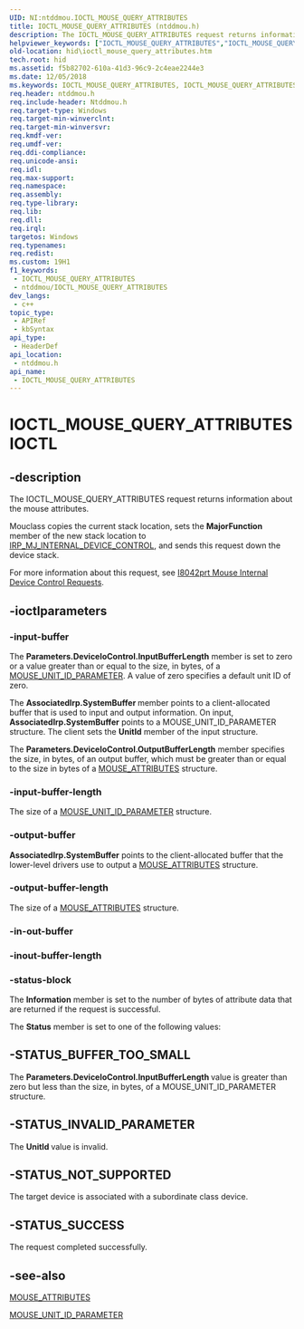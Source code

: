 ```yaml
---
UID: NI:ntddmou.IOCTL_MOUSE_QUERY_ATTRIBUTES
title: IOCTL_MOUSE_QUERY_ATTRIBUTES (ntddmou.h)
description: The IOCTL_MOUSE_QUERY_ATTRIBUTES request returns information about the mouse attributes.
helpviewer_keywords: ["IOCTL_MOUSE_QUERY_ATTRIBUTES","IOCTL_MOUSE_QUERY_ATTRIBUTES control","IOCTL_MOUSE_QUERY_ATTRIBUTES control code [Human Input Devices]","hid.ioctl_mouse_query_attributes","mref_078cb198-31ca-4b11-bc5b-33553bcb71a0.xml","ntddmou/IOCTL_MOUSE_QUERY_ATTRIBUTES"]
old-location: hid\ioctl_mouse_query_attributes.htm
tech.root: hid
ms.assetid: f5b82702-610a-41d3-96c9-2c4eae2244e3
ms.date: 12/05/2018
ms.keywords: IOCTL_MOUSE_QUERY_ATTRIBUTES, IOCTL_MOUSE_QUERY_ATTRIBUTES control, IOCTL_MOUSE_QUERY_ATTRIBUTES control code [Human Input Devices], hid.ioctl_mouse_query_attributes, mref_078cb198-31ca-4b11-bc5b-33553bcb71a0.xml, ntddmou/IOCTL_MOUSE_QUERY_ATTRIBUTES
req.header: ntddmou.h
req.include-header: Ntddmou.h
req.target-type: Windows
req.target-min-winverclnt: 
req.target-min-winversvr: 
req.kmdf-ver: 
req.umdf-ver: 
req.ddi-compliance: 
req.unicode-ansi: 
req.idl: 
req.max-support: 
req.namespace: 
req.assembly: 
req.type-library: 
req.lib: 
req.dll: 
req.irql: 
targetos: Windows
req.typenames: 
req.redist: 
ms.custom: 19H1
f1_keywords:
 - IOCTL_MOUSE_QUERY_ATTRIBUTES
 - ntddmou/IOCTL_MOUSE_QUERY_ATTRIBUTES
dev_langs:
 - c++
topic_type:
 - APIRef
 - kbSyntax
api_type:
 - HeaderDef
api_location:
 - ntddmou.h
api_name:
 - IOCTL_MOUSE_QUERY_ATTRIBUTES
---
```


# IOCTL_MOUSE_QUERY_ATTRIBUTES IOCTL


## -description

The IOCTL_MOUSE_QUERY_ATTRIBUTES request returns information about the mouse attributes.

Mouclass copies the current stack location, sets the <b>MajorFunction</b> member of the new stack location to <a href="/windows-hardware/drivers/kernel/irp-mj-internal-device-control">IRP_MJ_INTERNAL_DEVICE_CONTROL</a>, and sends this request down the device stack.

For more information about this request, see <a href="/windows-hardware/drivers/ddi/content/index">I8042prt Mouse Internal Device Control Requests</a>.

## -ioctlparameters

### -input-buffer

The <b>Parameters.DeviceIoControl.InputBufferLength</b> member is set to zero or a value greater than or equal to the size, in bytes, of a <a href="/windows/desktop/api/ntddmou/ns-ntddmou-mouse_unit_id_parameter">MOUSE_UNIT_ID_PARAMETER</a>. A value of zero specifies a default unit ID of zero.

The <b>AssociatedIrp.SystemBuffer </b> member points to a client-allocated buffer that is used to input and output information. On input, <b>AssociatedIrp.SystemBuffer</b> points to a MOUSE_UNIT_ID_PARAMETER structure. The client sets the <b>UnitId</b> member of the input structure.

The <b>Parameters.DeviceIoControl.OutputBufferLength</b> member specifies the size, in bytes, of an output buffer, which must be greater than or equal to the size in bytes of a <a href="/windows/desktop/api/ntddmou/ns-ntddmou-mouse_attributes">MOUSE_ATTRIBUTES</a> structure.

### -input-buffer-length

The size of a <a href="/windows/desktop/api/ntddmou/ns-ntddmou-mouse_unit_id_parameter">MOUSE_UNIT_ID_PARAMETER</a> structure.

### -output-buffer

<b>AssociatedIrp.SystemBuffer</b> points to the client-allocated buffer that the lower-level drivers use to output a <a href="/windows/desktop/api/ntddmou/ns-ntddmou-mouse_attributes">MOUSE_ATTRIBUTES</a> structure.

### -output-buffer-length

The size of a <a href="/windows/desktop/api/ntddmou/ns-ntddmou-mouse_attributes">MOUSE_ATTRIBUTES</a> structure.

### -in-out-buffer


### -inout-buffer-length


### -status-block

The <b>Information</b> member is set to the number of bytes of attribute data that are returned if the request is successful. 

The <b>Status</b> member is set to one of the following values:

## -STATUS_BUFFER_TOO_SMALL

The <b>Parameters.DeviceIoControl.InputBufferLength </b> value is greater than zero but less than the size, in bytes, of a MOUSE_UNIT_ID_PARAMETER structure.

## -STATUS_INVALID_PARAMETER

The <b>UnitId </b> value is invalid.

## -STATUS_NOT_SUPPORTED

The target device is associated with a subordinate class device.

## -STATUS_SUCCESS

The request completed successfully.

## -see-also

<a href="/windows/desktop/api/ntddmou/ns-ntddmou-mouse_attributes">MOUSE_ATTRIBUTES</a>



<a href="/windows/desktop/api/ntddmou/ns-ntddmou-mouse_unit_id_parameter">MOUSE_UNIT_ID_PARAMETER</a>